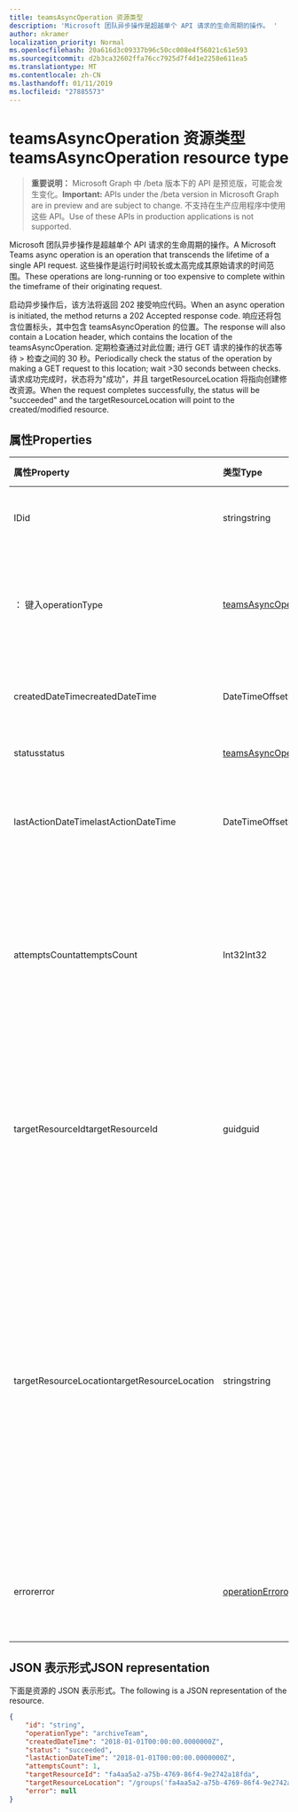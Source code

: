 ```yaml
---
title: teamsAsyncOperation 资源类型
description: 'Microsoft 团队异步操作是超越单个 API 请求的生命周期的操作。 '
author: nkramer
localization_priority: Normal
ms.openlocfilehash: 20a616d3c09337b96c50cc008e4f56021c61e593
ms.sourcegitcommit: d2b3ca32602ffa76cc7925d7f4d1e2258e611ea5
ms.translationtype: MT
ms.contentlocale: zh-CN
ms.lasthandoff: 01/11/2019
ms.locfileid: "27885573"
---
```

# <a name="teamsasyncoperation-resource-type"></a><span data-ttu-id="65c71-103">teamsAsyncOperation 资源类型</span><span class="sxs-lookup"><span data-stu-id="65c71-103">teamsAsyncOperation resource type</span></span>

> <span data-ttu-id="65c71-104">**重要说明：** Microsoft Graph 中 /beta 版本下的 API 是预览版，可能会发生变化。</span><span class="sxs-lookup"><span data-stu-id="65c71-104">**Important:** APIs under the /beta version in Microsoft Graph are in preview and are subject to change.</span></span> <span data-ttu-id="65c71-105">不支持在生产应用程序中使用这些 API。</span><span class="sxs-lookup"><span data-stu-id="65c71-105">Use of these APIs in production applications is not supported.</span></span>

<span data-ttu-id="65c71-106">Microsoft 团队异步操作是超越单个 API 请求的生命周期的操作。</span><span class="sxs-lookup"><span data-stu-id="65c71-106">A Microsoft Teams async operation is an operation that transcends the lifetime of a single API request.</span></span> <span data-ttu-id="65c71-107">这些操作是运行时间较长或太高完成其原始请求的时间范围。</span><span class="sxs-lookup"><span data-stu-id="65c71-107">These operations are long-running or too expensive to complete within the timeframe of their originating request.</span></span>

<span data-ttu-id="65c71-108">启动异步操作后，该方法将返回 202 接受响应代码。</span><span class="sxs-lookup"><span data-stu-id="65c71-108">When an async operation is initiated, the method returns a 202 Accepted response code.</span></span> <span data-ttu-id="65c71-109">响应还将包含位置标头，其中包含 teamsAsyncOperation 的位置。</span><span class="sxs-lookup"><span data-stu-id="65c71-109">The response will also contain a Location header, which contains the location of the teamsAsyncOperation.</span></span> <span data-ttu-id="65c71-110">定期检查通过对此位置; 进行 GET 请求的操作的状态等待 > 检查之间的 30 秒。</span><span class="sxs-lookup"><span data-stu-id="65c71-110">Periodically check the status of the operation by making a GET request to this location; wait >30 seconds between checks.</span></span>
<span data-ttu-id="65c71-111">请求成功完成时，状态将为"成功"，并且 targetResourceLocation 将指向创建修改资源。</span><span class="sxs-lookup"><span data-stu-id="65c71-111">When the request completes successfully, the status will be "succeeded" and the targetResourceLocation will point to the created/modified resource.</span></span>

## <a name="properties"></a><span data-ttu-id="65c71-112">属性</span><span class="sxs-lookup"><span data-stu-id="65c71-112">Properties</span></span>

| <span data-ttu-id="65c71-113">属性</span><span class="sxs-lookup"><span data-stu-id="65c71-113">Property</span></span> | <span data-ttu-id="65c71-114">类型</span><span class="sxs-lookup"><span data-stu-id="65c71-114">Type</span></span>   | <span data-ttu-id="65c71-115">说明</span><span class="sxs-lookup"><span data-stu-id="65c71-115">Description</span></span> |
|:---------------|:--------|:----------|
|<span data-ttu-id="65c71-116">ID</span><span class="sxs-lookup"><span data-stu-id="65c71-116">id</span></span>|<span data-ttu-id="65c71-117">string</span><span class="sxs-lookup"><span data-stu-id="65c71-117">string</span></span> |<span data-ttu-id="65c71-118">唯一的操作的 id。</span><span class="sxs-lookup"><span data-stu-id="65c71-118">Unique operation id.</span></span>|
|<span data-ttu-id="65c71-119">： 键入</span><span class="sxs-lookup"><span data-stu-id="65c71-119">operationType</span></span>|[<span data-ttu-id="65c71-120">teamsAsyncOperationType</span><span class="sxs-lookup"><span data-stu-id="65c71-120">teamsAsyncOperationType</span></span>](teamsasyncoperationtype.md) |<span data-ttu-id="65c71-121">表示所描述的操作的类型。</span><span class="sxs-lookup"><span data-stu-id="65c71-121">Denotes which type of operation is being described.</span></span>|
|<span data-ttu-id="65c71-122">createdDateTime</span><span class="sxs-lookup"><span data-stu-id="65c71-122">createdDateTime</span></span>|<span data-ttu-id="65c71-123">DateTimeOffset</span><span class="sxs-lookup"><span data-stu-id="65c71-123">DateTimeOffset</span></span> |<span data-ttu-id="65c71-124">创建操作的时间。</span><span class="sxs-lookup"><span data-stu-id="65c71-124">Time when the operation was created.</span></span>|
|<span data-ttu-id="65c71-125">status</span><span class="sxs-lookup"><span data-stu-id="65c71-125">status</span></span>|[<span data-ttu-id="65c71-126">teamsAsyncOperationStatus</span><span class="sxs-lookup"><span data-stu-id="65c71-126">teamsAsyncOperationStatus</span></span>](teamsasyncoperationstatus.md)| <span data-ttu-id="65c71-127">操作状态。</span><span class="sxs-lookup"><span data-stu-id="65c71-127">Operation status.</span></span>|
|<span data-ttu-id="65c71-128">lastActionDateTime</span><span class="sxs-lookup"><span data-stu-id="65c71-128">lastActionDateTime</span></span>|<span data-ttu-id="65c71-129">DateTimeOffset</span><span class="sxs-lookup"><span data-stu-id="65c71-129">DateTimeOffset</span></span> |<span data-ttu-id="65c71-130">上次更新时间异步操作的时间。</span><span class="sxs-lookup"><span data-stu-id="65c71-130">Time when the async operation was last updated.</span></span>|
|<span data-ttu-id="65c71-131">attemptsCount</span><span class="sxs-lookup"><span data-stu-id="65c71-131">attemptsCount</span></span>|<span data-ttu-id="65c71-132">Int32</span><span class="sxs-lookup"><span data-stu-id="65c71-132">Int32</span></span>|<span data-ttu-id="65c71-133">操作已被标记为成功或失败前尝试次数。</span><span class="sxs-lookup"><span data-stu-id="65c71-133">Number of times the operation was attempted before being marked successful or failed.</span></span>|
|<span data-ttu-id="65c71-134">targetResourceId</span><span class="sxs-lookup"><span data-stu-id="65c71-134">targetResourceId</span></span>|<span data-ttu-id="65c71-135">guid</span><span class="sxs-lookup"><span data-stu-id="65c71-135">guid</span></span> |<span data-ttu-id="65c71-136">创建或修改此异步操作，通常[团队](../resources/team.md)的结果的对象 ID。</span><span class="sxs-lookup"><span data-stu-id="65c71-136">The ID of the object that's created or modified as result of this async operation, typically a [team](../resources/team.md).</span></span>|
|<span data-ttu-id="65c71-137">targetResourceLocation</span><span class="sxs-lookup"><span data-stu-id="65c71-137">targetResourceLocation</span></span>|<span data-ttu-id="65c71-138">string</span><span class="sxs-lookup"><span data-stu-id="65c71-138">string</span></span>|<span data-ttu-id="65c71-139">对象已创建或修改此异步操作的结果的位置。</span><span class="sxs-lookup"><span data-stu-id="65c71-139">The location of the object that's created or modified as result of this async operation.</span></span> <span data-ttu-id="65c71-140">此 URL 应视为不透明的值，并不解析到它的组件路径。</span><span class="sxs-lookup"><span data-stu-id="65c71-140">This URL should be treated as an opaque value and not parsed into its component paths.</span></span>|
|<span data-ttu-id="65c71-141">error</span><span class="sxs-lookup"><span data-stu-id="65c71-141">error</span></span>|[<span data-ttu-id="65c71-142">operationError</span><span class="sxs-lookup"><span data-stu-id="65c71-142">operationError</span></span>](operationerror.md)|<span data-ttu-id="65c71-143">使异步操作失败的任何错误。</span><span class="sxs-lookup"><span data-stu-id="65c71-143">Any error that causes the async operation to fail.</span></span>|

## <a name="json-representation"></a><span data-ttu-id="65c71-144">JSON 表示形式</span><span class="sxs-lookup"><span data-stu-id="65c71-144">JSON representation</span></span>

<span data-ttu-id="65c71-145">下面是资源的 JSON 表示形式。</span><span class="sxs-lookup"><span data-stu-id="65c71-145">The following is a JSON representation of the resource.</span></span>

<!-- {
  "blockType": "resource",
  "keyProperty": "id",
  "@odata.type": "microsoft.graph.teamsasyncoperation"
}-->

```json
{
    "id": "string",
    "operationType": "archiveTeam",
    "createdDateTime": "2018-01-01T00:00:00.0000000Z",
    "status": "succeeded",
    "lastActionDateTime": "2018-01-01T00:00:00.0000000Z",
    "attemptsCount": 1,
    "targetResourceId": "fa4aa5a2-a75b-4769-86f4-9e2742a18fda",
    "targetResourceLocation": "/groups('fa4aa5a2-a75b-4769-86f4-9e2742a18fda')/team",
    "error": null
}
```

<!-- uuid: 20fd7863-9545-40d4-ae8f-fee2d115a690
2015-10-25 14:57:30 UTC -->
<!-- {
  "type": "#page.annotation",
  "description": "teams async operation resource",
  "keywords": "",
  "section": "documentation",
  "tocPath": ""
}-->
